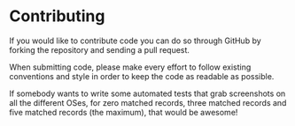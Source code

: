 Contributing
============

If you would like to contribute code you can do so through GitHub by forking
the repository and sending a pull request.

When submitting code, please make every effort to follow existing conventions
and style in order to keep the code as readable as possible.

If somebody wants to write some automated tests that grab screenshots on all 
the different OSes, for zero matched records, three matched records and five
matched records (the maximum), that would be awesome!